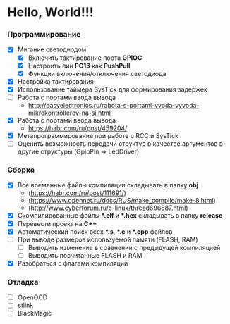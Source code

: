 Hello, World!!!
===

### Программирование

- [x] Мигание светодиодом:
  - [x] Включить тактирование порта __GPIOC__
  - [x] Настроить пин __PC13__ как __PushPull__
  - [x] Функции включения/отключения светодиода
- [x] Настройка тактирования
- [x] Использование таймера SysTick для формирования задержек
- [ ] Работа с портами ввода вывода
  - http://easyelectronics.ru/rabota-s-portami-vvoda-vyvoda-mikrokontrollerov-na-si.html
- [x] Работа с портами ввода вывода
  - https://habr.com/ru/post/459204/
- [x] Метапрограммирование при работе с RCC и SysTick
- [ ] Оценить возможность передачи структур в качестве аргументов в другие структуры (GpioPin => LedDriver)

### Сборка

- [x] Все временные файлы компиляции складывать в папку __obj__ 
  - (https://habr.com/ru/post/111691/) 
  - (https://www.opennet.ru/docs/RUS/make_compile/make-8.html) 
  - (http://www.cyberforum.ru/c-linux/thread696887.html)
- [x] Скомпилированные файлы __*.elf__ и __*.hex__ складывать в папку __release__
- [x] Перевести проект на __C++__
- [x] Автоматический поиск всех __*.s__, __*.c__ и __*.cpp__ файлов
- [ ] При выводе размеров используемой памяти (FLASH, RAM)
  - [ ] Выводить изменение в сравнении с предыдущей компиляцией
  - [ ] Выводить посчитанные FLASH и RAM
- [x] Разобраться с флагами компиляции

### Отладка

- [ ] OpenOCD
- [ ] stlink
- [ ] BlackMagic